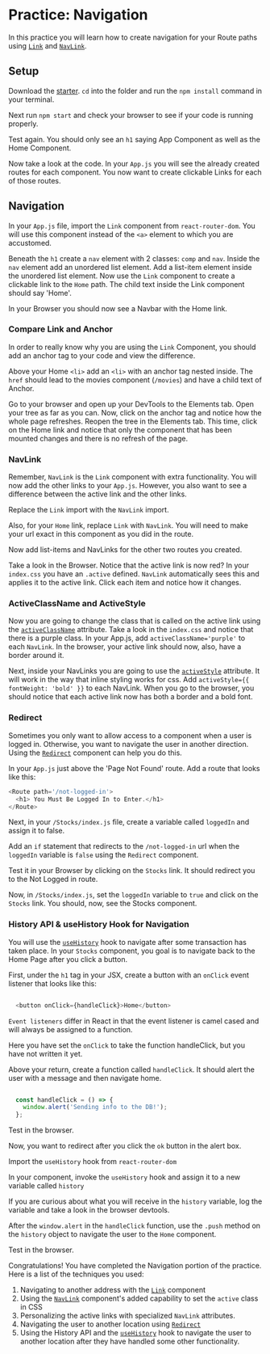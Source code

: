 # Practice: Navigation

In this practice you will learn how to create navigation for your Route paths
using [`Link`][link] and [`NavLink`][navlink].

## Setup

Download the [starter][starter]. `cd` into the folder and run the `npm install`
command in your terminal.

Next run `npm start` and check your browser to see if your code is running
properly.

Test again. You should only see an `h1` saying App Component as well as the Home
Component.

Now take a look at the code. In your `App.js` you will see the already created
routes for each component. You now want to create clickable Links for each of
those routes.

## Navigation

In your `App.js` file, import the `Link` component from `react-router-dom`. You
will use this component instead of the `<a>` element to which you are
accustomed.

Beneath the `h1` create a `nav` element with 2 classes: `comp` and `nav`. Inside
the `nav` element add an unordered list element. Add a list-item element inside
the unordered list element. Now use the `Link` component to create a clickable
link to the `Home` path. The child text inside the Link component should say
'Home'.

In your Browser you should now see a Navbar with the Home link.

### Compare Link and Anchor

In order to really know why you are using the `Link` Component, you should add
an anchor tag to your code and view the difference.

Above your Home `<li>` add an `<li>` with an anchor tag nested inside. The
`href` should lead to the movies component (`/movies`) and have a child text of
Anchor.

Go to your browser and open up your DevTools to the Elements tab. Open your tree
as far as you can. Now, click on the anchor tag and notice how the whole page
refreshes. Reopen the tree in the Elements tab. This time, click on the Home
link and notice that only the component that has been mounted changes and there
is no refresh of the page.

### NavLink

Remember, `NavLink` is the `Link` component with extra functionality. You will
now add the other links to your `App.js`. However, you also want to see a
difference between the active link and the other links.

Replace the `Link` import with the `NavLink` import.

Also, for your `Home` link, replace `Link` with `NavLink`. You will need to make
your url exact in this component as you did in the route.

Now add list-items and NavLinks for the other two routes you created.

Take a look in the Browser. Notice that the active link is now red? In your
`index.css` you have an `.active` defined. `NavLink`   automatically sees this and
applies it to the active link. Click each item and notice how it changes.

### ActiveClassName and ActiveStyle

Now you are going to change the class that is called on the active link using
the [`activeClassName`][active-classname] attribute. Take a look in the
`index.css` and notice that there is a purple class. In your App.js, add
`activeClassName='purple'` to each `NavLink`. In the browser, your active link
should now, also, have a border around it.

Next, inside your NavLinks you are going to use the [`activeStyle`][activestyle]
attribute. It will work in the way that inline styling works for css. Add
`activeStyle={{ fontWeight: 'bold' }}` to each NavLink. When you go to the
browser, you should notice that each active link now has both a border and a
bold font.

### Redirect

Sometimes you only want to allow access to a component when a user is logged in.
Otherwise, you want to navigate the user in another direction. Using the
[`Redirect`][redirect] component can help you do this.

In your `App.js` just above the 'Page Not Found' route. Add a route that looks
like this:

```js
<Route path='/not-logged-in'>
  <h1> You Must Be Logged In to Enter.</h1>
</Route>
```

Next, in your `/Stocks/index.js` file, create a variable called `loggedIn` and
assign it to false.

Add an `if` statement that redirects to the `/not-logged-in` url when the
`loggedIn` variable is `false` using the `Redirect` component.

Test it in your Browser by clicking on the `Stocks` link. It should redirect you
to the Not Logged in route.

Now, in `/Stocks/index.js`, set the `loggedIn` variable to `true` and click on
the `Stocks` link. You should, now, see the Stocks component.

### History API & useHistory Hook for Navigation

You will use the [`useHistory`][usehistory] hook to navigate after some
transaction has taken place. In your `Stocks` component, you goal is to navigate
back to the Home Page after you click a button.

First, under the `h1` tag in your JSX, create a button with an `onClick` event
listener that looks like this:

```js

  <button onClick={handleClick}>Home</button>

```

`Event listeners` differ in React in that the event listener is camel cased and
will always be assigned to a function.

Here you have set the `onClick` to take the function handleClick, but you have
not written it yet.

Above your return, create a function called `handleClick`. It should alert the
user with a message and then navigate home.

```js

  const handleClick = () => {
    window.alert('Sending info to the DB!');
  };

```

Test in the browser.

Now, you want to redirect after you click the `ok` button in the alert box.

Import the `useHistory` hook from `react-router-dom`

In your component, invoke the `useHistory` hook and assign it to a new variable
called `history`

If you are curious about what you will receive in the `history` variable, log
the variable and take a look in the browser devtools.

After the `window.alert` in the `handleClick` function, use the `.push` method
on the `history` object to navigate the user to the `Home` component.

Test in the browser.

Congratulations! You have completed the Navigation portion of the practice. Here
is a list of the techniques you used:

1. Navigating to another address with the [`Link`][link] component
2. Using the [`NavLink`][navlink] component's added capability to set the
   `active` class in CSS
3. Personalizing the active links with specialized `NavLink` attributes.
4. Navigating the user to another location using [`Redirect`][redirect]
5. Using the History API and the [`useHistory`][usehistory] hook to navigate the
   user to another location after they have handled some other functionality.

[starter]: ./starter
[link]:https://v5.reactrouter.com/web/api/Link
[navlink]:https://v5.reactrouter.com/web/api/NavLink
[active-classname]:https://v5.reactrouter.com/web/api/NavLink/activeclassname-string
[activestyle]:https://v5.reactrouter.com/web/api/NavLink/activestyle-object
[redirect]:https://v5.reactrouter.com/web/api/Redirect
[usehistory]:https://v5.reactrouter.com/web/api/Hooks/usehistory